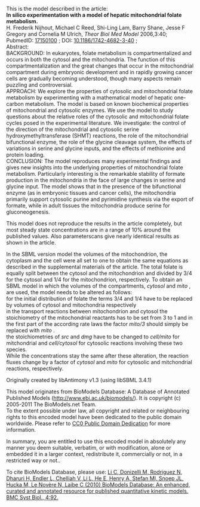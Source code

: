

This is the model described in the article:  
**In silico experimentation with a model of hepatic mitochondrial folate metabolism.**   
H. Frederik Nijhout, Michael C Reed, Shi-Ling Lam, Barry Shane, Jesse F
Gregory and Cornelia M Ulrich, _Theor Biol Med Model_ 2006,3:40; PubmedID:
[17150100](http://www.ncbi.nlm.nih.gov/pubmed/17150100) ; DOI:
[10.1186/1742-4682-3-40](http://dx.doi.org/10.1186/1742-4682-3-40) ;  
Abstract:  
BACKGROUND: In eukaryotes, folate metabolism is compartmentalized and occurs
in both the cytosol and the mitochondria. The function of this
compartmentalization and the great changes that occur in the mitochondrial
compartment during embryonic development and in rapidly growing cancer cells
are gradually becoming understood, though many aspects remain puzzling and
controversial.  
APPROACH: We explore the properties of cytosolic and mitochondrial folate
metabolism by experimenting with a mathematical model of hepatic one-carbon
metabolism. The model is based on known biochemical properties of
mitochondrial and cytosolic enzymes. We use the model to study questions about
the relative roles of the cytosolic and mitochondrial folate cycles posed in
the experimental literature. We investigate: the control of the direction of
the mitochondrial and cytosolic serine hydroxymethyltransferase (SHMT)
reactions, the role of the mitochondrial bifunctional enzyme, the role of the
glycine cleavage system, the effects of variations in serine and glycine
inputs, and the effects of methionine and protein loading.  
CONCLUSION: The model reproduces many experimental findings and gives new
insights into the underlying properties of mitochondrial folate metabolism.
Particularly interesting is the remarkable stability of formate production in
the mitochondria in the face of large changes in serine and glycine input. The
model shows that in the presence of the bifunctional enzyme (as in embryonic
tissues and cancer cells), the mitochondria primarily support cytosolic purine
and pyrimidine synthesis via the export of formate, while in adult tissues the
mitochondria produce serine for gluconeogenesis.

This model does not reproduce the results in the article completely, but most
steady state concentrations are in a range of 10% around the published values.
Also parameterscans give nearly identical results as shown in the article.

In the SBML version model the volumes of the mitochondrion, the cytoplasm and
the cell were all set to one to obtain the same equations as described in the
supplemental materials of the article. The total folate is equally split
between the cytosol and the mitochondrion and divided by 3/4 for the cytosol
and 1/4 for the mitochondrion, respectively. To obtain an SBML model in which
the volumes of the compartments, _cytosol_ and _mito_ , are used, the model
needs to be altered as follows:  
for the initial distribution of folate the terms 3/4 and 1/4 have to be
replaced by volumes of cytosol and mitochondria respectively  
in the transport reactions between mitochondrion and cytosol the stoichiometry
of the mitochondrial reactants has to be set from 3 to 1 and in the first part
of the according rate laws the factor _mito/3_ should simply be replaced with
_mito_ .  
the stoichiometries of _src_ and _dmg_ have to be changed to _cell/mito_ for
mitchondrial and _cell/cytosol_ for cytosolic reactions involving these two
species.  
While the concentrations stay the same after these alteration, the reaction
fluxes change by a factor of _cytosol_ and _mito_ for cytosolic and
mitchondrial reactions, respectively.

Originally created by libAntimony v1.3 (using libSBML 3.4.1)

This model originates from BioModels Database: A Database of Annotated
Published Models (http://www.ebi.ac.uk/biomodels/). It is copyright (c)
2005-2011 The BioModels.net Team.  
To the extent possible under law, all copyright and related or neighbouring
rights to this encoded model have been dedicated to the public domain
worldwide. Please refer to [CC0 Public Domain
Dedication](http://creativecommons.org/publicdomain/zero/1.0/) for more
information.

In summary, you are entitled to use this encoded model in absolutely any
manner you deem suitable, verbatim, or with modification, alone or embedded it
in a larger context, redistribute it, commercially or not, in a restricted way
or not..  
  
To cite BioModels Database, please use: [Li C, Donizelli M, Rodriguez N,
Dharuri H, Endler L, Chelliah V, Li L, He E, Henry A, Stefan MI, Snoep JL,
Hucka M, Le Novère N, Laibe C (2010) BioModels Database: An enhanced, curated
and annotated resource for published quantitative kinetic models. BMC Syst
Biol., 4:92.](http://www.ncbi.nlm.nih.gov/pubmed/20587024)


